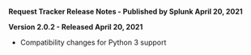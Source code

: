 **Request Tracker Release Notes - Published by Splunk April 20, 2021**


**Version 2.0.2 - Released April 20, 2021**

* Compatibility changes for Python 3 support
